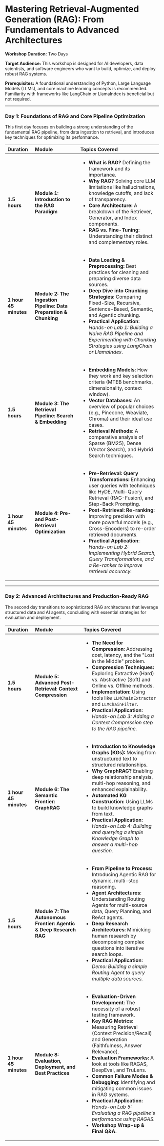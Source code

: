 # **Mastering Retrieval-Augmented Generation (RAG): From Fundamentals to Advanced Architectures**

**Workshop Duration:** Two Days

**Target Audience:** This workshop is designed for AI developers, data scientists, and software engineers who want to build, optimize, and deploy robust RAG systems.

**Prerequisites:** A foundational understanding of Python, Large Language Models (LLMs), and core machine learning concepts is recommended. Familiarity with frameworks like LangChain or LlamaIndex is beneficial but not required.

-----

### **Day 1: Foundations of RAG and Core Pipeline Optimization**

This first day focuses on building a strong understanding of the fundamental RAG pipeline, from data ingestion to retrieval, and introduces key techniques for optimizing its performance.

| Duration | Module | Topics Covered |
| :--- | :--- | :--- |
| **1.5 hours** | **Module 1: Introduction to the RAG Paradigm** | <ul><li>**What is RAG?** Defining the framework and its importance.</li><li>**Why RAG?** Solving core LLM limitations like hallucinations, knowledge cutoffs, and lack of transparency.</li><li>**Core Architecture:** A breakdown of the Retriever, Generator, and Index components.</li><li>**RAG vs. Fine-Tuning:** Understanding their distinct and complementary roles.</li></ul> |
| **1 hour 45 minutes** | **Module 2: The Ingestion Pipeline: Data Preparation & Chunking** | <ul><li>**Data Loading & Preprocessing:** Best practices for cleaning and preparing diverse data sources.</li><li>**Deep Dive into Chunking Strategies:** Comparing Fixed-Size, Recursive, Sentence-Based, Semantic, and Agentic chunking.</li><li>**Practical Application:** *Hands-on Lab 1: Building a Naive RAG Pipeline and Experimenting with Chunking Strategies using LangChain or LlamaIndex*.</li></ul> |
| **1.5 hours** | **Module 3: The Retrieval Pipeline: Search & Embedding** | <ul><li>**Embedding Models:** How they work and key selection criteria (MTEB benchmarks, dimensionality, context window).</li><li>**Vector Databases:** An overview of popular choices (e.g., Pinecone, Weaviate, Chroma) and their ideal use cases.</li><li>**Retrieval Methods:** A comparative analysis of Sparse (BM25), Dense (Vector Search), and Hybrid Search techniques.</li></ul> |
| **1 hour 45 minutes** | **Module 4: Pre- and Post-Retrieval Optimization** | <ul><li>**Pre-Retrieval: Query Transformations:** Enhancing user queries with techniques like HyDE, Multi-Query Retrieval (RAG-Fusion), and Step-Back Prompting.</li><li>**Post-Retrieval: Re-ranking:** Improving precision with more powerful models (e.g., Cross-Encoders) to re-order retrieved documents.</li><li>**Practical Application:** *Hands-on Lab 2: Implementing Hybrid Search, Query Transformations, and a Re-ranker to improve retrieval accuracy.*</li></ul> |

-----

### **Day 2: Advanced Architectures and Production-Ready RAG**

The second day transitions to sophisticated RAG architectures that leverage structured data and AI agents, concluding with essential strategies for evaluation and deployment.

| Duration | Module | Topics Covered |
| :--- | :--- | :--- |
| **1.5 hours** | **Module 5: Advanced Post-Retrieval: Context Compression** | <ul><li>**The Need for Compression:** Addressing cost, latency, and the "Lost in the Middle" problem.</li><li>**Compression Techniques:** Exploring Extractive (Hard) vs. Abstractive (Soft) and Online vs. Offline methods.</li><li>**Implementation:** Using tools like `LLMChainExtractor` and `LLMChainFilter`.</li><li>**Practical Application:** *Hands-on Lab 3: Adding a Context Compression step to the RAG pipeline.*</li></ul> |
| **1 hour 45 minutes** | **Module 6: The Semantic Frontier: GraphRAG** | <ul><li>**Introduction to Knowledge Graphs (KGs):** Moving from unstructured text to structured relationships.</li><li>**Why GraphRAG?** Enabling deep relationship analysis, multi-hop reasoning, and enhanced explainability.</li><li>**Automated KG Construction:** Using LLMs to build knowledge graphs from text.</li><li>**Practical Application:** *Hands-on Lab 4: Building and querying a simple Knowledge Graph to answer a multi-hop question.*</li></ul> |
| **1.5 hours** | **Module 7: The Autonomous Frontier: Agentic & Deep Research RAG** | <ul><li>**From Pipeline to Process:** Introducing Agentic RAG for dynamic, multi-step reasoning.</li><li>**Agent Architectures:** Understanding Routing Agents for multi-source data, Query Planning, and ReAct agents.</li><li>**Deep Research Architectures:** Mimicking human research by decomposing complex questions into iterative search loops.</li><li>**Practical Application:** *Demo: Building a simple Routing Agent to query multiple data sources.*</li></ul> |
| **1 hour 45 minutes** | **Module 8: Evaluation, Deployment, and Best Practices** | <ul><li>**Evaluation-Driven Development:** The necessity of a robust testing framework.</li><li>**Key RAG Metrics:** Measuring Retrieval (Context Precision/Recall) and Generation (Faithfulness, Answer Relevance).</li><li>**Evaluation Frameworks:** A look at tools like RAGAS, DeepEval, and TruLens.</li><li>**Common Failure Modes & Debugging:** Identifying and mitigating common issues in RAG systems.</li><li>**Practical Application:** *Hands-on Lab 5: Evaluating a RAG pipeline's performance using RAGAS.*</li><li>**Workshop Wrap-up & Final Q&A.**</li></ul> |